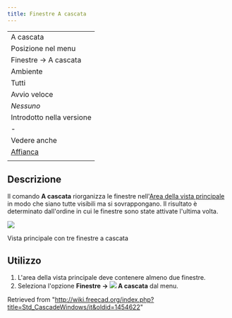 ```yaml
---
title: Finestre A cascata
---
```

|  |
| --- |
| A cascata |
| Posizione nel menu |
| Finestre → A cascata |
| Ambiente |
| Tutti |
| Avvio veloce |
| *Nessuno* |
| Introdotto nella versione |
| - |
| Vedere anche |
| [Affianca](/Std_TileWindows/it "Std TileWindows/it") |
|  |

## Descrizione

Il comando **A cascata** riorganizza le finestre nell'[Area della vista principale](/Main_view_area/it "Main view area/it") in modo che siano tutte visibili ma si sovrappongano. Il risultato è determinato dall'ordine in cui le finestre sono state attivate l'ultima volta.

![](/images/Std_CascadeWindows_example.png)

Vista principale con tre finestre a cascata

## Utilizzo

1. L'area della vista principale deve contenere almeno due finestre.
2. Seleziona l'opzione **Finestre → ![](/images/Std_CascadeWindows.svg) A cascata** dal menu.

Retrieved from "<http://wiki.freecad.org/index.php?title=Std_CascadeWindows/it&oldid=1454622>"